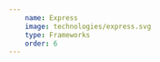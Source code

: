 ```yaml
---
    name: Express
    image: technologies/express.svg
    type: Frameworks
    order: 6
---
```

